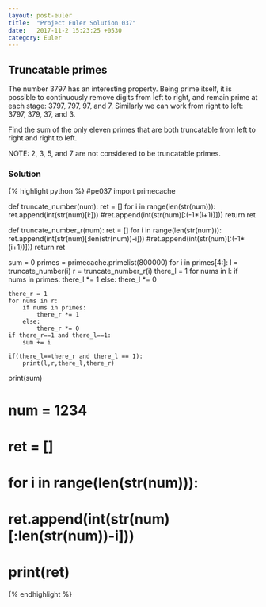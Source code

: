 ```yaml
---
layout: post-euler
title:  "Project Euler Solution 037"
date:   2017-11-2 15:23:25 +0530
category: Euler
---
```


<h2>Truncatable primes</h2>
<div><p>The number 3797 has an interesting property. Being prime itself, it is possible to continuously remove digits from left to right, and remain prime at each stage: 3797, 797, 97, and 7. Similarly we can work from right to left: 3797, 379, 37, and 3.</p><p>Find the sum of the only eleven primes that are both truncatable from left to right and right to left.</p><p>NOTE: 2, 3, 5, and 7 are not considered to be truncatable primes.</p></div>

### Solution

{% highlight python %}
#pe037
import primecache

def truncate_number(num):
	ret = []
	for i in range(len(str(num))):
		ret.append(int(str(num)[i:]))
		#ret.append(int(str(num)[:(-1*(i+1))]))
	return ret

def truncate_number_r(num):
	ret = []
	for i in range(len(str(num))):
		ret.append(int(str(num)[:len(str(num))-i]))
		#ret.append(int(str(num)[:(-1*(i+1))]))
	return ret

sum = 0
primes = primecache.primelist(800000)
for i in primes[4:]:
	l = truncate_number(i)
	r = truncate_number_r(i)
	there_l = 1
	for nums in l:
		if nums in primes:
			there_l *= 1
		else:
			there_l *= 0

	there_r = 1
	for nums in r:
		if nums in primes:
			there_r *= 1
		else:
			there_r *= 0
	if there_r==1 and there_l==1:
		sum += i

	if(there_l==there_r and there_l == 1):
		print(l,r,there_l,there_r)
print(sum)

# num = 1234
# ret = []
# for i in range(len(str(num))):
# 	ret.append(int(str(num)[:len(str(num))-i]))
# print(ret)

{% endhighlight %}

